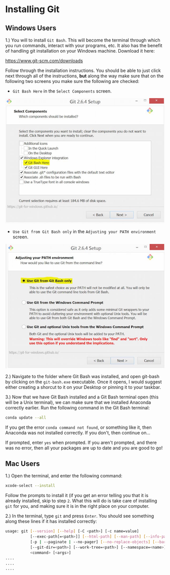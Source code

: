 # Installing Git

## Windows Users

1.) You will to install `Git Bash`. This will become the terminal
through which you run commands, interact with your programs, etc. It also
has the benefit of handling git installation on your Windows machine. Download
it here:

https://www.git-scm.com/downloads

Follow through the installation instructions. You should be able to just
click next through all of the instructions, **but** along the way make
sure that on the following two screens you make sure the following
are checked:

* `Git Bash Here` in the `Select Components` screen.

![select_components_img](readme_imgs/select_components.JPG)

* `Use Git from Git Bash only` in the `Adjusting your PATH environment`
  screen.

![path_img](readme_imgs/path.JPG)

2.) Navigate to the folder where Git Bash was installed, and open git-bash
by clicking on the `git-bash.exe` executable. Once it opens, I would suggest
either creating a shorcut to it on your Desktop or pinning it to your
taskbar.

3.) Now that we have Git Bash installed and a Git Bash terminal open (this
will be a Unix terminal), we can make sure that we installed Anaconda
correctly earlier. Run the following command in the Git Bash terminal:

```bash
conda update --all
```

If you get the error `conda command not found`, or something like it,
then Anaconda was not installed correctly. If you don't, then
continue on...

If prompted, enter `yes` when prompted. If you aren't prompted, and
there was no error, then all your packages are up to date and you are
good to go!

## Mac Users

1.) Open the terminal, and enter the following command:

```bash
xcode-select --install
```

Follow the prompts to install it (if you get an error telling you that it
is already installed, skip to step `2`. What this will do is take care of
installing `git` for you, and making sure it is in the right place on your
computer.

2.) In the terminal, type `git` and press `Enter`. You should see something
along these lines if it has installed correctly:

```bash
usage: git [--version] [--help] [-C <path>] [-c name=value]
           [--exec-path[=<path>]] [--html-path] [--man-path] [--info-path]
           [-p | --paginate | --no-pager] [--no-replace-objects] [--bare]
           [--git-dir=<path>] [--work-tree=<path>] [--namespace=<name>]
           <command> [<args>]
....
....
....
```
